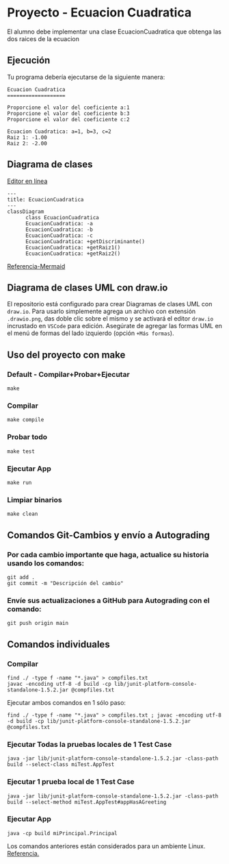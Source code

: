 # Proyecto - Ecuacion Cuadratica

El alumno debe implementar una clase EcuacionCuadratica que obtenga las dos raices de la ecuacion

## Ejecución

Tu programa debería ejecutarse de la siguiente manera:

```
Ecuacion Cuadratica
===================

Proporcione el valor del coeficiente a:1
Proporcione el valor del coeficiente b:3
Proporcione el valor del coeficiente c:2

Ecuacion Cuadratica: a=1, b=3, c=2
Raiz 1: -1.00
Raiz 2: -2.00
```
## Diagrama de clases
[Editor en línea](https://mermaid.live/)
```mermaid
---
title: EcuacionCuadratica
---
classDiagram
      class EcuacionCuadratica
      EcuacionCuadratica: -a
      EcuacionCuadratica: -b
      EcuacionCuadratica: -c
      EcuacionCuadratica: +getDiscriminante()
      EcuacionCuadratica: +getRaiz1()
      EcuacionCuadratica: +getRaiz2()
```
[Referencia-Mermaid](https://mermaid.js.org/syntax/classDiagram.html)

## Diagrama de clases UML con draw.io
El repositorio está configurado para crear Diagramas de clases UML con ```draw.io```. Para usarlo simplemente agrega un archivo con extensión ```.drawio.png```, das doble clic sobre el mismo y se activará el editor ```draw.io``` incrustado en ```VSCode``` para edición. Asegúrate de agregar las formas UML en el menú de formas del lado izquierdo (opción ```+Más formas```).

## Uso del proyecto con make

### Default - Compilar+Probar+Ejecutar
```
make
```
### Compilar
```
make compile
```
### Probar todo
```
make test
```
### Ejecutar App
```
make run
```
### Limpiar binarios
```
make clean
```
## Comandos Git-Cambios y envío a Autograding

### Por cada cambio importante que haga, actualice su historia usando los comandos:
```
git add .
git commit -m "Descripción del cambio"
```
### Envíe sus actualizaciones a GitHub para Autograding con el comando:
```
git push origin main
```
## Comandos individuales
### Compilar

```
find ./ -type f -name "*.java" > compfiles.txt
javac -encoding utf-8 -d build -cp lib/junit-platform-console-standalone-1.5.2.jar @compfiles.txt
```
Ejecutar ambos comandos en 1 sólo paso:

```
find ./ -type f -name "*.java" > compfiles.txt ; javac -encoding utf-8 -d build -cp lib/junit-platform-console-standalone-1.5.2.jar @compfiles.txt
```


### Ejecutar Todas la pruebas locales de 1 Test Case

```
java -jar lib/junit-platform-console-standalone-1.5.2.jar -class-path build --select-class miTest.AppTest
```
### Ejecutar 1 prueba local de 1 Test Case

```
java -jar lib/junit-platform-console-standalone-1.5.2.jar -class-path build --select-method miTest.AppTest#appHasAGreeting
```
### Ejecutar App
```
java -cp build miPrincipal.Principal
```
Los comandos anteriores están considerados para un ambiente Linux. [Referencia.](https://www.baeldung.com/junit-run-from-command-line)

